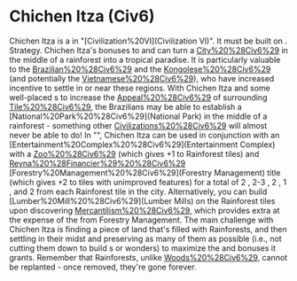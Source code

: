 # Chichen Itza (Civ6)

Chichen Itza is a in "[Civilization%20VI](Civilization VI)". It must be built on .
Strategy.
Chichen Itza's bonuses to and can turn a [City%20%28Civ6%29](city) in the middle of a rainforest into a tropical paradise. It is particularly valuable to the [Brazilian%20%28Civ6%29](Brazilians) and the [Kongolese%20%28Civ6%29](Kongolese) (and potentially the [Vietnamese%20%28Civ6%29](Vietnamese)), who have increased incentive to settle in or near these regions. With Chichen Itza and some well-placed s to increase the [Appeal%20%28Civ6%29](Appeal) of surrounding [Tile%20%28Civ6%29](tiles), the Brazilians may be able to establish a [National%20Park%20%28Civ6%29](National Park) in the middle of a rainforest - something other [Civilizations%20%28Civ6%29](civilizations) will almost never be able to do!
In "", Chichen Itza can be used in conjunction with an [Entertainment%20Complex%20%28Civ6%29](Entertainment Complex) with a [Zoo%20%28Civ6%29](Zoo) (which gives +1 to Rainforest tiles) and [Reyna%20%28Financier%29%20%28Civ6%29](Reyna's) [Forestry%20Management%20%28Civ6%29](Forestry Management) title (which gives +2 to tiles with unimproved features) for a total of 2 , 2-3 , 2 , 1 , and 2 from each Rainforest tile in the city. Alternatively, you can build [Lumber%20Mill%20%28Civ6%29](Lumber Mills) on the Rainforest tiles upon discovering [Mercantilism%20%28Civ6%29](Mercantilism), which provides extra at the expense of the from Forestry Management.
The main challenge with Chichen Itza is finding a piece of land that's filled with Rainforests, and then settling in their midst and preserving as many of them as possible (i.e., not cutting them down to build s or wonders) to maximize the and bonuses it grants. Remember that Rainforests, unlike [Woods%20%28Civ6%29](Woods), cannot be replanted - once removed, they're gone forever.